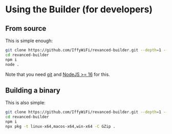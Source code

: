 # Using the Builder (for developers)

## From source

This is simple enough:

```bash
git clone https://github.com/IffyWiFi/revanced-builder.git --depth=1 --no-tags
cd revanced-builder
npm i
node .
```

Note that you need [git](https://git-scm.com/downloads) and [NodeJS >= 16](https://nodejs.org/en/) for this.

## Building a binary

This is also simple:

```bash
git clone https://github.com/IffyWiFi/revanced-builder.git --depth=1 --no-tags
cd revanced-builder
npm i
npx pkg -t linux-x64,macos-x64,win-x64 -C GZip .
```
